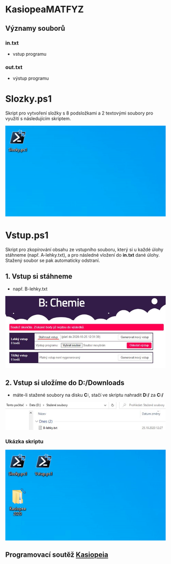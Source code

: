 # KasiopeaMATFYZ

## Významy souborů

### in.txt ###
* vstup programu

### out.txt ###
* výstup programu

# Slozky.ps1
Skript pro vytvoření složky s 8 podsložkami a 2 textovými soubory pro využití s následujícím skriptem.

<kbd><img src="./Obrazky/demo1.gif"/></kbd>

# Vstup.ps1
Skript pro zkopírování obsahu ze vstupního souboru, který si u každé úlohy stáhneme (např. A-lehky.txt), a pro následné vložení do **in.txt** dané úlohy. Stažený soubor se pak automaticky odstraní.

## 1. Vstup si stáhneme 
* např. B-lehky.txt

<kbd><img src="./Obrazky/1.JPG"/></kbd>

## 2. Vstup si uložíme do D:/Downloads 
* máte-li stažené soubory na disku **C:**, stačí ve skriptu nahradit **D:/** za **C:/**

<kbd><img src="./Obrazky/2.JPG"/></kbd>

### Ukázka skriptu

<kbd><img src="./Obrazky/demo2.gif"/></kbd>

## Programovací soutěž [Kasiopeia](https://kasiopea.matfyz.cz) 
